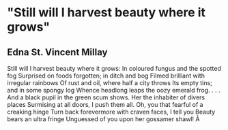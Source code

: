 # "Still will I harvest beauty where it grows"
## Edna St. Vincent Millay
Still will I harvest beauty where it grows:
In coloured fungus and the spotted fog
Surprised on foods forgotten; in ditch and bog
Filmed brilliant with irregular rainbows
Of rust and oil, where half a city throws
Its empty tins; and in some spongy log
Whence headlong leaps the oozy emerald frog. . . .
And a black pupil in the green scum shows.
Her the inhabiter of divers places
Surmising at all doors, I push them all.
Oh, you that fearful of a creaking hinge
Turn back forevermore with craven faces,
I tell you Beauty bears an ultra fringe
Unguessed of you upon her gossamer shawl!
Â